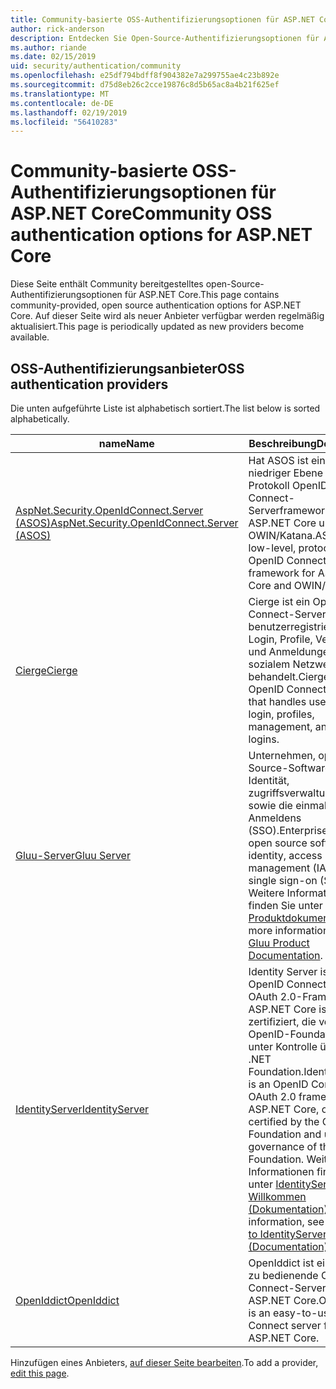 ```yaml
---
title: Community-basierte OSS-Authentifizierungsoptionen für ASP.NET Core
author: rick-anderson
description: Entdecken Sie Open-Source-Authentifizierungsoptionen für ASP.NET Core.
ms.author: riande
ms.date: 02/15/2019
uid: security/authentication/community
ms.openlocfilehash: e25df794bdff8f904382e7a299755ae4c23b892e
ms.sourcegitcommit: d75d8eb26c2cce19876c8d5b65ac8a4b21f625ef
ms.translationtype: MT
ms.contentlocale: de-DE
ms.lasthandoff: 02/19/2019
ms.locfileid: "56410283"
---
```

# <a name="community-oss-authentication-options-for-aspnet-core"></a><span data-ttu-id="610e9-103">Community-basierte OSS-Authentifizierungsoptionen für ASP.NET Core</span><span class="sxs-lookup"><span data-stu-id="610e9-103">Community OSS authentication options for ASP.NET Core</span></span>

<span data-ttu-id="610e9-104">Diese Seite enthält Community bereitgestelltes open-Source-Authentifizierungsoptionen für ASP.NET Core.</span><span class="sxs-lookup"><span data-stu-id="610e9-104">This page contains community-provided, open source authentication options for ASP.NET Core.</span></span> <span data-ttu-id="610e9-105">Auf dieser Seite wird als neuer Anbieter verfügbar werden regelmäßig aktualisiert.</span><span class="sxs-lookup"><span data-stu-id="610e9-105">This page is periodically updated as new providers become available.</span></span>

## <a name="oss-authentication-providers"></a><span data-ttu-id="610e9-106">OSS-Authentifizierungsanbieter</span><span class="sxs-lookup"><span data-stu-id="610e9-106">OSS authentication providers</span></span>

<span data-ttu-id="610e9-107">Die unten aufgeführte Liste ist alphabetisch sortiert.</span><span class="sxs-lookup"><span data-stu-id="610e9-107">The list below is sorted alphabetically.</span></span>

| <span data-ttu-id="610e9-108">name</span><span class="sxs-lookup"><span data-stu-id="610e9-108">Name</span></span> | <span data-ttu-id="610e9-109">Beschreibung</span><span class="sxs-lookup"><span data-stu-id="610e9-109">Description</span></span> |
| ---- | ----------- |
| [<span data-ttu-id="610e9-110">AspNet.Security.OpenIdConnect.Server (ASOS)</span><span class="sxs-lookup"><span data-stu-id="610e9-110">AspNet.Security.OpenIdConnect.Server (ASOS)</span></span>](https://github.com/aspnet-contrib/AspNet.Security.OpenIdConnect.Server) | <span data-ttu-id="610e9-111">Hat ASOS ist ein auf niedriger Ebene und Protokoll OpenID Connect-Serverframework für ASP.NET Core und OWIN/Katana.</span><span class="sxs-lookup"><span data-stu-id="610e9-111">ASOS is a low-level, protocol-first OpenID Connect server framework for ASP.NET Core and OWIN/Katana.</span></span> |
| [<span data-ttu-id="610e9-112">Cierge</span><span class="sxs-lookup"><span data-stu-id="610e9-112">Cierge</span></span>](https://github.com/pwdless/Cierge) | <span data-ttu-id="610e9-113">Cierge ist ein OpenID Connect-Server, der benutzerregistrierung, Login, Profile, Verwaltung und Anmeldungen per sozialem Netzwerk behandelt.</span><span class="sxs-lookup"><span data-stu-id="610e9-113">Cierge is an OpenID Connect server that handles user signup, login, profiles, management, and social logins.</span></span> |
| [<span data-ttu-id="610e9-114">Gluu-Server</span><span class="sxs-lookup"><span data-stu-id="610e9-114">Gluu Server</span></span>](https://gluu.org/) | <span data-ttu-id="610e9-115">Unternehmen, open Source-Software für die Identität, zugriffsverwaltung (IAM) sowie die einmaligen Anmeldens (SSO).</span><span class="sxs-lookup"><span data-stu-id="610e9-115">Enterprise ready, open source software for identity, access management (IAM), and single sign-on (SSO).</span></span> <span data-ttu-id="610e9-116">Weitere Informationen finden Sie unter den [Gluu Produktdokumentation](https://gluu.org/docs/).</span><span class="sxs-lookup"><span data-stu-id="610e9-116">For more information, see the [Gluu Product Documentation](https://gluu.org/docs/).</span></span> |
| [<span data-ttu-id="610e9-117">IdentityServer</span><span class="sxs-lookup"><span data-stu-id="610e9-117">IdentityServer</span></span>](https://identityserver.io/) | <span data-ttu-id="610e9-118">Identity Server ist ein OpenID Connect und OAuth 2.0-Framework für ASP.NET Core ist offiziell zertifiziert, die von der OpenID-Foundation und unter Kontrolle über die .NET Foundation.</span><span class="sxs-lookup"><span data-stu-id="610e9-118">IdentityServer is an OpenID Connect and OAuth 2.0 framework for ASP.NET Core, officially certified by the OpenID Foundation and under governance of the .NET Foundation.</span></span> <span data-ttu-id="610e9-119">Weitere Informationen finden Sie unter [IdentityServer4 Willkommen (Dokumentation)](https://identityserver4.readthedocs.io/en/latest/).</span><span class="sxs-lookup"><span data-stu-id="610e9-119">For more information, see [Welcome to IdentityServer4 (Documentation)](https://identityserver4.readthedocs.io/en/latest/).</span></span> |
| [<span data-ttu-id="610e9-120">OpenIddict</span><span class="sxs-lookup"><span data-stu-id="610e9-120">OpenIddict</span></span>](https://github.com/openiddict/openiddict-core) | <span data-ttu-id="610e9-121">OpenIddict ist ein einfach zu bedienende OpenID Connect-Server für ASP.NET Core.</span><span class="sxs-lookup"><span data-stu-id="610e9-121">OpenIddict is an easy-to-use OpenID Connect server for ASP.NET Core.</span></span> |

<span data-ttu-id="610e9-122">Hinzufügen eines Anbieters, [auf dieser Seite bearbeiten](https://github.com/login?return_to=https%3A%2F%2Fgithub.com%2Faspnet%2FDocs%2Fedit%2Fmaster%2Faspnetcore%2Fsecurity%2Fauthentication%2Fcommunity.md).</span><span class="sxs-lookup"><span data-stu-id="610e9-122">To add a provider, [edit this page](https://github.com/login?return_to=https%3A%2F%2Fgithub.com%2Faspnet%2FDocs%2Fedit%2Fmaster%2Faspnetcore%2Fsecurity%2Fauthentication%2Fcommunity.md).</span></span>
